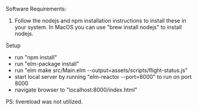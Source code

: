 Software Requirements:
  1. Follow the nodejs and npm installation instructions to install these in your system.  In MacOS you can use "brew
  install nodejs" to install nodejs.

Setup
- run "npm install"
- run "elm-package install"
- run "elm make src/Main.elm --output=assets/scripts/flight-status.js"
- start local server by running "elm-reactor --port=8000" to run on port 8000
- navigate browser to "localhost:8000/index.html"

PS: livereload was not utilized.
